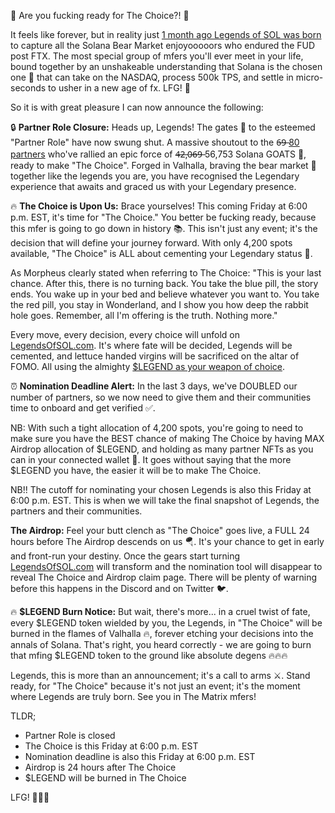 🚀 Are you fucking ready for The Choice?! 🚀

It feels like forever, but in reality just [1 month ago Legends of SOL was born](https://x.com/Legends_of_SOL/status/1742656243842355493?s=20) to capture all the Solana Bear Market enjoyooooors who endured the FUD post FTX. The most special group of mfers you'll ever meet in your life, bound together by an unshakeable understanding that Solana is the chosen one 🌟 that can take on the NASDAQ, process 500k TPS, and settle in micro-seconds to usher in a new age of fx. LFG! 🚀

So it is with great pleasure I can now announce the following:

🔒 **Partner Role Closure:**
Heads up, Legends! The gates 🚪 to the esteemed "Partner Role" have now swung shut. A massive shoutout to the 6̶9̶ [80 partners](https://github.com/Legends-of-Sol/Solana-NFT-collections/blob/main/legends/legends_partners.json) who've rallied an epic force of 4̶2̶,0̶6̶9̶ 56,753 Solana GOATS 🐐, ready to make "The Choice". Forged in Valhalla, braving the bear market 🐻 together like the legends you are, you have recognised the Legendary experience that awaits and graced us with your Legendary presence.

🔥 **The Choice is Upon Us:**
Brace yourselves! This coming Friday at 6:00 p.m. EST, it's time for "The Choice." You better be fucking ready, because this mfer is going to go down in history 📚. This isn't just any event; it's the decision that will define your journey forward. With only 4,200 spots available, "The Choice" is ALL about cementing your Legendary status 🌟.

As Morpheus clearly stated when referring to The Choice: "This is your last chance. After this, there is no turning back. You take the blue pill, the story ends. You wake up in your bed and believe whatever you want to. You take the red pill, you stay in Wonderland, and I show you how deep the rabbit hole goes. Remember, all I'm offering is the truth. Nothing more."

Every move, every decision, every choice will unfold on [LegendsOfSOL.com](https://LegendsOfSOL.com). It's where fate will be decided, Legends will be cemented, and lettuce handed virgins will be sacrificed on the altar of FOMO. All using the almighty [$LEGEND as your weapon of choice](https://birdeye.so/token/LGNDeXXXaDDeRerwwHfUtPBNz5s6vrn1NMSt9hdaCwx?chain=solana&tab=markets).

⏰ **Nomination Deadline Alert:**
In the last 3 days, we've DOUBLED our number of partners, so we now need to give them and their communities time to onboard and get verified ✅.

NB: With such a tight allocation of 4,200 spots, you're going to need to make sure you have the BEST chance of making The Choice by having MAX Airdrop allocation of $LEGEND, and holding as many partner NFTs as you can in your connected wallet 🏦. It goes without saying that the more $LEGEND you have, the easier it will be to make The Choice.

NB!! The cutoff for nominating your chosen Legends is also this Friday at 6:00 p.m. EST. This is when we will take the final snapshot of Legends, the partners and their communities.

**The Airdrop:**
Feel your butt clench as "The Choice" goes live, a FULL 24 hours before The Airdrop descends on us 🪂. It's your chance to get in early and front-run your destiny. Once the gears start turning [LegendsOfSOL.com](https://LegendsOfSOL.com) will transform and the nomination tool will disappear to reveal The Choice and Airdrop claim page. There will be plenty of warning before this happens in the Discord and on Twitter 🐦.

🔥 **$LEGEND Burn Notice:**
But wait, there's more... in a cruel twist of fate, every $LEGEND token wielded by you, the Legends, in "The Choice" will be burned in the flames of Valhalla 🔥, forever etching your decisions into the annals of Solana. That's right, you heard correctly - we are going to burn that mfing $LEGEND token to the ground like absolute degens 🔥🔥🔥

Legends, this is more than an announcement; it's a call to arms ⚔️. Stand ready, for "The Choice" because it's not just an event; it's the moment where Legends are truly born. See you in The Matrix mfers!

TLDR;
- Partner Role is closed
- The Choice is this Friday at 6:00 p.m. EST
- Nomination deadline is also this Friday at 6:00 p.m. EST
- Airdrop is 24 hours after The Choice
- $LEGEND will be burned in The Choice

LFG! 🚀🚀🚀